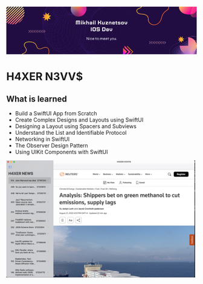 ![Banner](Documentation/MikhailKuznetsov_Dev_01.png)

# H4XER N3VV$


## What is learned

*  Build a SwiftUI App from Scratch
* Create Complex Designs and Layouts using SwiftUI
* Designing a Layout using Spacers and Subviews
* Understand the List and Identifiable Protocol
* Networking in SwiftUI
* The Observer Design Pattern
* Using UIKit Components with SwiftUI

<img src="Documentation/Hacker_news.png" width="500">



